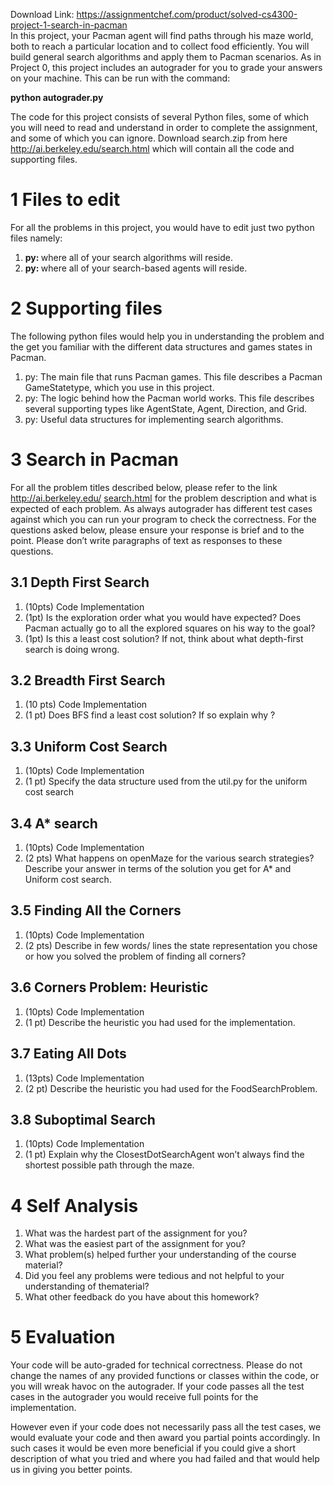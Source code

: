 Download Link: https://assignmentchef.com/product/solved-cs4300-project-1-search-in-pacman
<br>
In this project, your Pacman agent will find paths through his maze world, both to reach a particular location and to collect food efficiently. You will build general search algorithms and apply them to Pacman scenarios. As in Project 0, this project includes an autograder for you to grade your answers on your machine. This can be run with the command:

<strong>python autograder.py</strong>

The code for this project consists of several Python files, some of which you will need to read and understand in order to complete the assignment, and some of which you can ignore. Download search.zip from here <a href="http://ai.berkeley.edu/search.html">http://ai.berkeley.edu/search.html</a> which will contain all the code and supporting files.

<h1>1           Files to edit</h1>

For all the problems in this project, you would have to edit just two python files namely:

<ol>

 <li><strong>py: </strong>where all of your search algorithms will reside.</li>

 <li><strong>py: </strong>where all of your search-based agents will reside.</li>

</ol>

<h1>2           Supporting files</h1>

The following python files would help you in understanding the problem and the get you familiar with the different data structures and games states in Pacman.

<ol>

 <li>py: The main file that runs Pacman games. This file describes a Pacman GameStatetype, which you use in this project.</li>

 <li>py: The logic behind how the Pacman world works. This file describes several supporting types like AgentState, Agent, Direction, and Grid.</li>

 <li>py: Useful data structures for implementing search algorithms.</li>

</ol>

<h1>3           Search in Pacman</h1>

For all the problem titles described below, please refer to the link <a href="http://ai.berkeley.edu/search.html">http://ai.berkeley.edu/ </a><a href="http://ai.berkeley.edu/search.html">search.html</a> for the problem description and what is expected of each problem. As always autograder has different test cases against which you can run your program to check the correctness. For the questions asked below, please ensure your response is brief and to the point. Please don’t write paragraphs of text as responses to these questions.

<h2>3.1         Depth First Search</h2>

<ol>

 <li>(10pts) Code Implementation</li>

 <li>(1pt) Is the exploration order what you would have expected? Does Pacman actually go to all the explored squares on his way to the goal?</li>

 <li>(1pt) Is this a least cost solution? If not, think about what depth-first search is doing wrong.</li>

</ol>

<h2>3.2         Breadth First Search</h2>

<ol>

 <li>(10 pts) Code Implementation</li>

 <li>(1 pt) Does BFS find a least cost solution? If so explain why ?</li>

</ol>

<h2>3.3         Uniform Cost Search</h2>

<ol>

 <li>(10pts) Code Implementation</li>

 <li>(1 pt) Specify the data structure used from the util.py for the uniform cost search</li>

</ol>

<h2>3.4         A* search</h2>

<ol>

 <li>(10pts) Code Implementation</li>

 <li>(2 pts) What happens on openMaze for the various search strategies? Describe your answer in terms of the solution you get for A* and Uniform cost search.</li>

</ol>

<h2>3.5         Finding All the Corners</h2>

<ol>

 <li>(10pts) Code Implementation</li>

 <li>(2 pts) Describe in few words/ lines the state representation you chose or how you solved the problem of finding all corners?</li>

</ol>

<h2>3.6         Corners Problem: Heuristic</h2>

<ol>

 <li>(10pts) Code Implementation</li>

 <li>(1 pt) Describe the heuristic you had used for the implementation.</li>

</ol>

<h2>3.7         Eating All Dots</h2>

<ol>

 <li>(13pts) Code Implementation</li>

 <li>(2 pt) Describe the heuristic you had used for the FoodSearchProblem.</li>

</ol>

<h2>3.8         Suboptimal Search</h2>

<ol>

 <li>(10pts) Code Implementation</li>

 <li>(1 pt) Explain why the ClosestDotSearchAgent won’t always find the shortest possible path through the maze.</li>

</ol>

<h1>4           Self Analysis</h1>

<ol>

 <li>What was the hardest part of the assignment for you?</li>

 <li>What was the easiest part of the assignment for you?</li>

 <li>What problem(s) helped further your understanding of the course material?</li>

 <li>Did you feel any problems were tedious and not helpful to your understanding of thematerial?</li>

 <li>What other feedback do you have about this homework?</li>

</ol>

<h1>5           Evaluation</h1>

Your code will be auto-graded for technical correctness. Please do not change the names of any provided functions or classes within the code, or you will wreak havoc on the autograder. If your code passes all the test cases in the autograder you would receive full points for the implementation.

However even if your code does not necessarily pass all the test cases, we would evaluate your code and then award you partial points accordingly. In such cases it would be even more beneficial if you could give a short description of what you tried and where you had failed and that would help us in giving you better points.